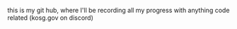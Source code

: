 this is my git hub, where I'll be recording all my progress with anything code related (kosg.gov on discord)